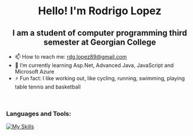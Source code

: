 <h1 align="center">Hello! I'm Rodrigo Lopez</h1>
<h2 align="center">I am a student of computer programming third semester at Georgian College</h2>
 
- 📫 How to reach me: rdg.lopez89@gmail.com
- 🌱 I’m currently learning Asp.Net, Advanced Java, JavaScript and Microsoft Azure
- ⚡ Fun fact: I like working out, like cycling, running, swimming, playing table tennis and basketball

<br />


### Languages and Tools:

[![My Skills](https://skillicons.dev/icons?i=vscode,html,css,js,php,bootstrap,java,mysql,python,arduino,cs,github,figma,eclipse,azure)](https://skillicons.dev)



<br />

<!---
rlopezlara/rlopezlara is a ✨ special ✨ repository because its `README.md` (this file) appears on your GitHub profile.
You can click the Preview link to take a look at your changes.
--->
